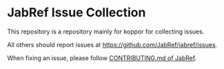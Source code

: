 # JabRef Issue Collection

This repository is a repository mainly for koppor for collecting issues.

All others should report issues at <https://github.com/JabRef/jabref/issues>.

When fixing an issue, please follow [CONTRIBUTING.md of JabRef](https://github.com/JabRef/jabref/blob/master/CONTRIBUTING.md).
